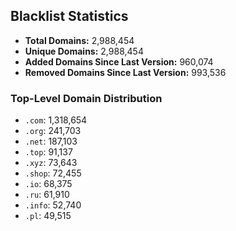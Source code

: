 ## Blacklist Statistics

- **Total Domains:** 2,988,454
- **Unique Domains:** 2,988,454
- **Added Domains Since Last Version:** 960,074
- **Removed Domains Since Last Version:** 993,536

### Top-Level Domain Distribution

-  `.com`: 1,318,654
-  `.org`: 241,703
-  `.net`: 187,103
-  `.top`: 91,137
-  `.xyz`: 73,643
-  `.shop`: 72,455
-  `.io`: 68,375
-  `.ru`: 61,910
-  `.info`: 52,740
-  `.pl`: 49,515

